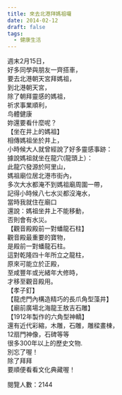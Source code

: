 ```yaml
---
title: 來去北港拜媽祖囉
date: 2014-02-12
draft: false
tags:
  - 健康生活
---
```

週末2月15日，  
好多同學與朋友一齊搭車，  
要去北港朝天宮拜媽祖，  
到北港朝天宮，  
除了朝拜靈感的媽祖，  
祈求事業順利，  
鸟體健康  
妳還要看什麼呢？  
【坐在井上的媽祖】  
相傳媽祖坐於井上，  
小時候大人就曾經說了好多靈感事跡：  
據說媽祖就坐在龍穴(龍頭上）：  
此龍穴發源於阿里山，  
媽祖廟位居北港市街內，  
多次大水都淹不到媽祖廟周圍一帶，  
記得小時候八七水災都沒淹水，  
當時我就住在廟口  
還說：媽祖坐井上不能移動，  
否則會有水災。  
【觀音殿殿前一對蟠龍石柱】  
觀音殿最重要的寶物，  
是殿前一對蟠龍石柱。  
這對乾隆四十年所立之龍柱，  
原來可能立於正殿，  
至咸豐年或光緒年大修時，  
才移至觀音殿用。  
【孝子釘】  
【龍虎門內構造精巧的長爪角型藻井】  
【廟前廣場北海龍王敖吉石雕】  
【1912年製作的六角型神轎】  
還有近代彩縮，木雕，石雕，雕樑畫棟，  
12扇門神像，石碑等等  
很多300年以上的歷史文物.  
別忘了喔！  
除了拜拜  
要順便看看文化典藏喔！  


閱覽人數：2144